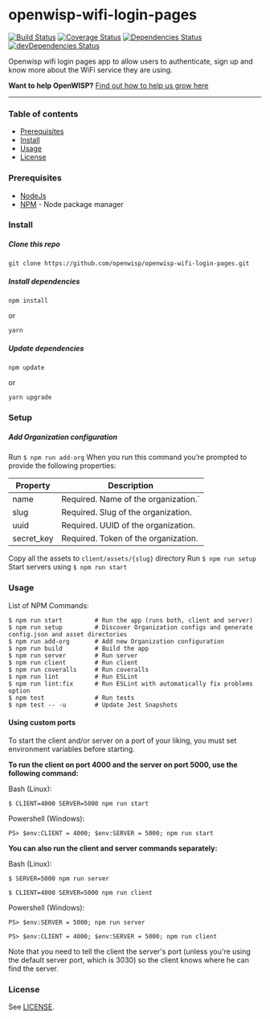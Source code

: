 # openwisp-wifi-login-pages

<!-- Badges -->

[![Build Status](https://travis-ci.org/openwisp/openwisp-wifi-login-pages.svg?branch=master)](https://travis-ci.org/openwisp/openwisp-wifi-login-pages)
[![Coverage Status](https://coveralls.io/repos/github/openwisp/openwisp-wifi-login-pages/badge.svg)](https://coveralls.io/github/openwisp/openwisp-wifi-login-pages)
[![Dependencies Status](https://david-dm.org/openwisp/openwisp-wifi-login-pages/status.svg)](https://david-dm.org/openwisp/openwisp-wifi-login-pages)
[![devDependencies Status](https://david-dm.org/openwisp/openwisp-wifi-login-pages/dev-status.svg)](https://david-dm.org/openwisp/openwisp-wifi-login-pages?type=dev)

Openwisp wifi login pages app to allow users to authenticate, sign up and know more about the WiFi service they are using.

**Want to help OpenWISP?** [Find out how to help us grow here](http://openwisp.io/docs/general/help-us.html)

---

### Table of contents

- [Prerequisites](#prerequisites)
- [Install](#install)
- [Usage](#usage)
- [License](#license)

### Prerequisites

- [NodeJs](https://nodejs.org/en/)
- [NPM](https://npmjs.org/) - Node package manager

### Install

##### Clone this repo

```
git clone https://github.com/openwisp/openwisp-wifi-login-pages.git
```

##### Install dependencies

```
npm install
```

or

```
yarn
```

##### Update dependencies

```
npm update
```

or

```
yarn upgrade
```

### Setup

##### Add Organization configuration

Run `$ npm run add-org`
When you run this command you’re prompted to provide the following properties:

| Property          | Description                                       |
| ------------------| --------------------------------------------------|
| name              | Required. Name of the organization.`              |
| slug              | Required. Slug of the organization.               |
| uuid              | Required. UUID of the organization.               |
| secret_key        | Required. Token of the organization.              |

Copy all the assets to `client/assets/{slug}` directory
Run `$ npm run setup`
Start servers using `$ npm run start`

### Usage

List of NPM Commands:

```
$ npm run start			# Run the app (runs both, client and server)
$ npm run setup			# Discover Organization configs and generate config.json and asset directories
$ npm run add-org       # Add new Organization configuration
$ npm run build			# Build the app
$ npm run server		# Run server
$ npm run client		# Run client
$ npm run coveralls		# Run coveralls
$ npm run lint			# Run ESLint
$ npm run lint:fix 	 	# Run ESLint with automatically fix problems option
$ npm test 		    	# Run tests
$ npm test -- -u 		# Update Jest Snapshots
```

#### Using custom ports

To start the client and/or server on a port of your liking, you must set environment
variables before starting.

**To run the client on port 4000 and the server on port 5000, use the following command:**

Bash (Linux):

```
$ CLIENT=4000 SERVER=5000 npm run start
```

Powershell (Windows):

```
PS> $env:CLIENT = 4000; $env:SERVER = 5000; npm run start
```

**You can also run the client and server commands separately:**

Bash (Linux):

```
$ SERVER=5000 npm run server
```

```
$ CLIENT=4000 SERVER=5000 npm run client
```

Powershell (Windows):

```
PS> $env:SERVER = 5000; npm run server
```

```
PS> $env:CLIENT = 4000; $env:SERVER = 5000; npm run client
```

Note that you need to tell the client the server's port
(unless you're using the default server port, which is 3030)
so the client knows where he can find the server.

### License

See [LICENSE](https://github.com/openwisp/openwisp-wifi-login-pages/blob/master/LICENSE).
